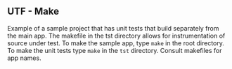 ## UTF - Make ##

Example of a sample project that has unit tests that build separately from the main app.  The makefile in the tst directory allows for instrumentation of source under test.  To make the sample app, type `make` in the root directory.  To make the unit tests type `make` in the `tst` directory.  Consult makefiles for app names.